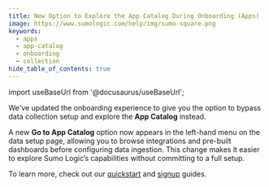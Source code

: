 ```yaml
---
title: New Option to Explore the App Catalog During Onboarding (Apps)
image: https://www.sumologic.com/help/img/sumo-square.png
keywords:
  - apps
  - app-catalog
  - onboarding
  - collection
hide_table_of_contents: true    
---
```


import useBaseUrl from '@docusaurus/useBaseUrl';



We've updated the onboarding experience to give you the option to bypass data collection setup and explore the **App Catalog** instead.

A new **Go to App Catalog** option now appears in the left-hand menu on the data setup page, allowing you to browse integrations and pre-built dashboards before configuring data ingestion. This change makes it easier to explore Sumo Logic’s capabilities without committing to a full setup.

To learn more, check out our [quickstart](/docs/get-started/quickstart) and [signup](/docs/get-started/sign-up) guides.
